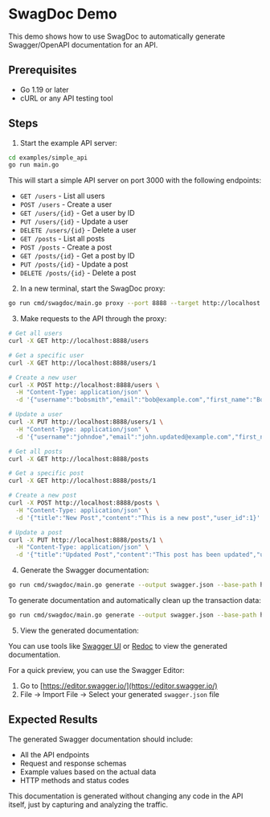 # SwagDoc Demo

This demo shows how to use SwagDoc to automatically generate Swagger/OpenAPI documentation for an API.

## Prerequisites

- Go 1.19 or later
- cURL or any API testing tool

## Steps

1. Start the example API server:

```bash
cd examples/simple_api
go run main.go
```

This will start a simple API server on port 3000 with the following endpoints:

- `GET /users` - List all users
- `POST /users` - Create a user
- `GET /users/{id}` - Get a user by ID
- `PUT /users/{id}` - Update a user
- `DELETE /users/{id}` - Delete a user
- `GET /posts` - List all posts
- `POST /posts` - Create a post
- `GET /posts/{id}` - Get a post by ID
- `PUT /posts/{id}` - Update a post
- `DELETE /posts/{id}` - Delete a post

2. In a new terminal, start the SwagDoc proxy:

```bash
go run cmd/swagdoc/main.go proxy --port 8888 --target http://localhost:3000
```

3. Make requests to the API through the proxy:

```bash
# Get all users
curl -X GET http://localhost:8888/users

# Get a specific user
curl -X GET http://localhost:8888/users/1

# Create a new user
curl -X POST http://localhost:8888/users \
  -H "Content-Type: application/json" \
  -d '{"username":"bobsmith","email":"bob@example.com","first_name":"Bob","last_name":"Smith"}'

# Update a user
curl -X PUT http://localhost:8888/users/1 \
  -H "Content-Type: application/json" \
  -d '{"username":"johndoe","email":"john.updated@example.com","first_name":"John","last_name":"Doe"}'

# Get all posts
curl -X GET http://localhost:8888/posts

# Get a specific post
curl -X GET http://localhost:8888/posts/1

# Create a new post
curl -X POST http://localhost:8888/posts \
  -H "Content-Type: application/json" \
  -d '{"title":"New Post","content":"This is a new post","user_id":1}'

# Update a post
curl -X PUT http://localhost:8888/posts/1 \
  -H "Content-Type: application/json" \
  -d '{"title":"Updated Post","content":"This post has been updated","user_id":1}'
```

4. Generate the Swagger documentation:

```bash
go run cmd/swagdoc/main.go generate --output swagger.json --base-path http://localhost:3000
```

To generate documentation and automatically clean up the transaction data:

```bash
go run cmd/swagdoc/main.go generate --output swagger.json --base-path http://localhost:3000 --cleanup
```

5. View the generated documentation:

You can use tools like [Swagger UI](https://swagger.io/tools/swagger-ui/) or [Redoc](https://github.com/Redocly/redoc) to view the generated documentation.

For a quick preview, you can use the Swagger Editor:

1. Go to [https://editor.swagger.io/](https://editor.swagger.io/)
2. File -> Import File -> Select your generated `swagger.json` file

## Expected Results

The generated Swagger documentation should include:

- All the API endpoints
- Request and response schemas
- Example values based on the actual data
- HTTP methods and status codes

This documentation is generated without changing any code in the API itself, just by capturing and analyzing the traffic. 